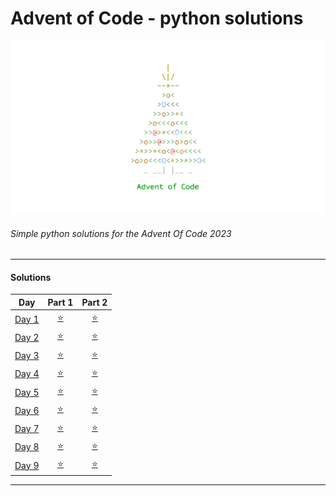 # Advent of Code - python solutions

<!-- img logo in static/ -->
<img  src="/static/adventocodeLogo.png">

###### Simple python solutions for the Advent Of Code 2023
---

#### Solutions

| Day | Part 1 | Part 2 |
| :---: | :---: | :---: |
| [Day 1](https://adventofcode.com/2023/day/1) | [⭐️](/problems/day1/sol1.py) | [⭐️](/problems/day1/sol2.py) |
| [Day 2](https://adventofcode.com/2023/day/2) | [⭐️](/problems/day2/sol1.py) | [⭐️](/problems/day2/sol2.py) |
| [Day 3](https://adventofcode.com/2023/day/3) | [⭐️](/problems/day3/sol1.py) | [⭐️](/problems/day3/sol2.py) |
| [Day 4](https://adventofcode.com/2023/day/4) | [⭐️](/problems/day4/sol1.py) | [⭐️](/problems/day4/sol2.py) |
| [Day 5](https://adventofcode.com/2023/day/5) | [⭐️](/problems/day5/sol1.py) | [⭐️](/problems/day5/sol2.py) |
| [Day 6](https://adventofcode.com/2023/day/6) | [⭐️](/problems/day6/sol1.py) | [⭐️](/problems/day6/sol2.py) |
| [Day 7](https://adventofcode.com/2023/day/7) | [⭐️](/problems/day7/sol1.py) | [⭐️](/problems/day7/sol2.py) |
| [Day 8](https://adventofcode.com/2023/day/8) | [⭐️](/problems/day8/sol1.py) | [⭐️](/problems/day8/sol2.py) |
| [Day 9](https://adventofcode.com/2023/day/9) | [⭐️](/problems/day9/sol1.py) | [⭐️](/problems/day9/sol2.py) |

---


